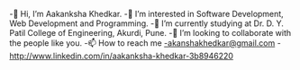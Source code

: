 
<!--
**aakanksha7719/aakanksha7719** is a ✨ _special_ ✨ repository because its `README.md` (this file) appears on your GitHub profile.

Here are some ideas to get you started:

- 🔭 I’m currently working on ...
- 🌱 I’m currently learning ...
- 👯 I’m looking to collaborate on ...
- 🤔 I’m looking for help with ...
- 💬 Ask me about ...
- 📫 How to reach me: ...
- 😄 Pronouns: ...
- ⚡ Fun fact: ...
-->

-👋 Hi, I’m Aakanksha Khedkar.
-👀 I’m interested in Software Development, Web Development and Programming.
-🌱 I’m currently studying at Dr. D. Y. Patil College of Engineering, Akurdi, Pune.
-💞️ I’m looking to collaborate with the people like you.
-📫 How to reach me 
-akanshakhedkar@gmail.com
-http://www.linkedin.com/in/aakanksha-khedkar-3b8946220

